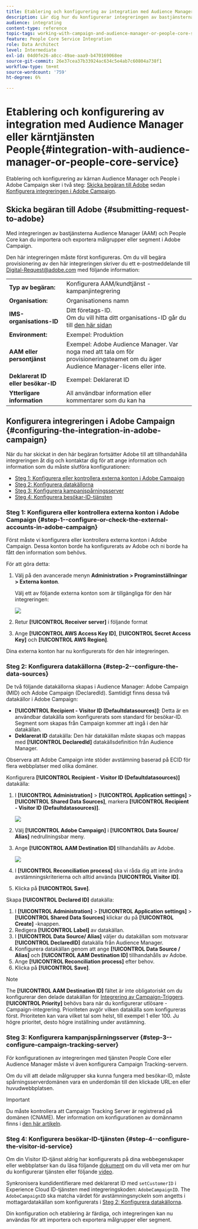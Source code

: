 ```yaml
---
title: Etablering och konfigurering av integration med Audience Manager eller kärntjänsten People
description: Lär dig hur du konfigurerar integreringen av bastjänsterna mellan Audience Manager och människor för att börja dela målgrupper eller segment med olika Adobe Experience Cloud-lösningar.
audience: integrating
content-type: reference
topic-tags: working-with-campaign-and-audience-manager-or-people-core-service
feature: People Core Service Integration
role: Data Architect
level: Intermediate
exl-id: 04d0fe26-a8cc-49ae-aaa9-b470169068ee
source-git-commit: 26e37cea37b33924ac634c5e4ab7c60804a738f1
workflow-type: tm+mt
source-wordcount: '759'
ht-degree: 6%

---
```


# Etablering och konfigurering av integration med Audience Manager eller kärntjänsten People{#integration-with-audience-manager-or-people-core-service}

Etablering och konfigurering av kärnan Audience Manager och People i Adobe Campaign sker i två steg: [Skicka begäran till Adobe](#submitting-request-to-adobe) sedan [Konfigurera integreringen i Adobe Campaign](#configuring-the-integration-in-adobe-campaign).

## Skicka begäran till Adobe {#submitting-request-to-adobe}

Med integreringen av bastjänsterna Audience Manager (AAM) och People Core kan du importera och exportera målgrupper eller segment i Adobe Campaign.

Den här integreringen måste först konfigureras. Om du vill begära provisionering av den här integreringen skriver du ett e-postmeddelande till [Digital-Request@adobe.com](mailto:Digital-Request@adobe.com) med följande information:

<table> 
 <tbody> 
  <tr> 
   <td> <strong>Typ av begäran:</strong><br /> </td> 
   <td> Konfigurera AAM/kundtjänst - kampanjintegrering </td> 
  </tr> 
  <tr> 
   <td> <strong>Organisation:</strong><br /> </td> 
   <td> Organisationens namn </td> 
  </tr> 
  <tr> 
   <td> <strong>IMS-organisations-ID</strong><br /> </td> 
   <td> Ditt företags-ID. <br> Om du vill hitta ditt organisations-ID går du till <a href="https://experienceleague.adobe.com/docs/core-services/interface/administration/organizations.html?lang=sv">den här sidan</a></td> 
  </tr> 
  <tr> 
   <td> <strong>Environment:</strong><br /> </td> 
   <td> Exempel: Produktion </td> 
  </tr> 
  <tr> 
   <td> <strong>AAM eller persontjänst</strong><br /> </td> 
   <td> Exempel: Adobe Audience Manager. Var noga med att tala om för provisioneringsteamet om du äger Audience Manager-licens eller inte.</td> 
  </tr> 
  <tr> 
   <td> <strong>Deklarerat ID eller besökar-ID</strong><br /> </td> 
   <td> Exempel: Deklarerat ID </td> 
  </tr> 
  <tr> 
   <td> <strong>Ytterligare information</strong><br /> </td> 
   <td> All användbar information eller kommentarer som du kan ha </td> 
  </tr> 
 </tbody> 
</table>

## Konfigurera integreringen i Adobe Campaign {#configuring-the-integration-in-adobe-campaign}

När du har skickat in den här begäran fortsätter Adobe till att tillhandahålla integreringen åt dig och kontaktar dig för att ange information och information som du måste slutföra konfigurationen:

* [Steg 1: Konfigurera eller kontrollera externa konton i Adobe Campaign](#step-1--configure-or-check-the-external-accounts-in-adobe-campaign)
* [Steg 2: Konfigurera datakällorna](#step-2--configure-the-data-sources)
* [Steg 3: Konfigurera kampanjspårningsserver](#step-3--configure-campaign-tracking-server)
* [Steg 4: Konfigurera besökar-ID-tjänsten](#step-4--configure-the-visitor-id-service)

### Steg 1: Konfigurera eller kontrollera externa konton i Adobe Campaign {#step-1--configure-or-check-the-external-accounts-in-adobe-campaign}

Först måste vi konfigurera eller kontrollera externa konton i Adobe Campaign. Dessa konton borde ha konfigurerats av Adobe och ni borde ha fått den information som behövs.

För att göra detta:

1. Välj på den avancerade menyn **Administration > Programinställningar > Externa konton**.

   Välj ett av följande externa konton som är tillgängliga för den här integreringen:

   ![](assets/integration_aam_1.png)

1. Retur **[!UICONTROL Receiver server]** i följande format
1. Ange **[!UICONTROL AWS Access Key ID]**, **[!UICONTROL Secret Access Key]** och **[!UICONTROL AWS Region]**.

Dina externa konton har nu konfigurerats för den här integreringen.

### Steg 2: Konfigurera datakällorna {#step-2--configure-the-data-sources}

De två följande datakällorna skapas i Audience Manager: Adobe Campaign (MID) och Adobe Campaign (DeclaredId). Samtidigt finns dessa två datakällor i Adobe Campaign:

* **[!UICONTROL Recipient - Visitor ID (Defaultdatasources)]**: Detta är en användbar datakälla som konfigurerats som standard för besökar-ID. Segment som skapas från Campaign kommer att ingå i den här datakällan.
* **Deklarerat ID** datakälla: Den här datakällan måste skapas och mappas med **[!UICONTROL DeclaredId]** datakällsdefinition från Audience Manager.

Observera att Adobe Campaign inte stöder avstämning baserad på ECID för flera webbplatser med olika domäner.

Konfigurera **[!UICONTROL Recipient - Visitor ID (Defaultdatasources)]** datakälla:

1. I **[!UICONTROL Administration]** > **[!UICONTROL Application settings]** > **[!UICONTROL Shared Data Sources]**, markera **[!UICONTROL Recipient - Visitor ID (Defaultdatasources)]**.

   ![](assets/integration_aam_2.png)

1. Välj **[!UICONTROL Adobe Campaign]** i **[!UICONTROL Data Source/ Alias]** nedrullningsbar meny.
1. Ange **[!UICONTROL AAM Destination ID]** tillhandahålls av Adobe.

   ![](assets/integration_aam_3.png)

1. I **[!UICONTROL Reconciliation process]** ska vi råda dig att inte ändra avstämningskriterierna och alltid använda **[!UICONTROL Visitor ID]**.
1. Klicka på **[!UICONTROL Save]**.

Skapa **[!UICONTROL Declared ID]** datakälla:

1. I **[!UICONTROL Administration]** > **[!UICONTROL Application settings]** > **[!UICONTROL Shared Data Sources]** klickar du på **[!UICONTROL Create]** -knappen.
1. Redigera **[!UICONTROL Label]** av datakällan.
1. I **[!UICONTROL Data Source/ Alias]** väljer du datakällan som motsvarar **[!UICONTROL DeclaredID]** datakälla från Audience Manager.
1. Konfigurera datakällan genom att ange **[!UICONTROL Data Source / Alias]** och **[!UICONTROL AAM Destination ID]** tillhandahålls av Adobe.
1. Ange **[!UICONTROL Reconciliation process]** efter behov.
1. Klicka på **[!UICONTROL Save]**.

>[!NOTE]
>
>The **[!UICONTROL AAM Destination ID]** fältet är inte obligatoriskt om du konfigurerar den delade datakällan för [Integrering av Campaign-Triggers](../../integrating/using/configuring-triggers-in-experience-cloud.md). **[!UICONTROL Priority]** behövs bara när du konfigurerar utlösare - Campaign-integrering. Prioriteten avgör vilken datakälla som konfigureras först. Prioriteten kan vara vilket tal som helst, till exempel 1 eller 100. Ju högre prioritet, desto högre inställning under avstämning.

### Steg 3: Konfigurera kampanjspårningsserver {#step-3--configure-campaign-tracking-server}

För konfigurationen av integreringen med tjänsten People Core eller Audience Manager måste vi även konfigurera Campaign Tracking-servern.

Om du vill att delade målgrupper ska kunna fungera med besökar-ID, måste spårningsserverdomänen vara en underdomän till den klickade URL:en eller huvudwebbplatsen.

>[!IMPORTANT]
>
> Du måste kontrollera att Campaign Tracking Server är registrerad på domänen (CNAME). Mer information om konfigurationen av domännamn finns i [den här artikeln](https://helpx.adobe.com/se/campaign/kb/domain-name-delegation.html).

### Steg 4: Konfigurera besökar-ID-tjänsten {#step-4--configure-the-visitor-id-service}

Om din Visitor ID-tjänst aldrig har konfigurerats på dina webbegenskaper eller webbplatser kan du läsa följande [dokument](https://experienceleague.adobe.com/docs/id-service/using/implementation/setup-aam-analytics.html) om du vill veta mer om hur du konfigurerar tjänsten eller följande [video](https://helpx.adobe.com/marketing-cloud/how-to/email-marketing.html#step-two).

Synkronisera kundidentifierare med deklarerat ID med `setCustomerID` i Experience Cloud ID-tjänsten med integreringskoden: `AdobeCampaignID`. The `AdobeCampaignID` ska matcha värdet för avstämningsnyckeln som angetts i mottagardatakällan som konfigurerats i [Steg 2: Konfigurera datakällorna](#step-2--configure-the-data-sources).

Din konfiguration och etablering är färdiga, och integreringen kan nu användas för att importera och exportera målgrupper eller segment.
